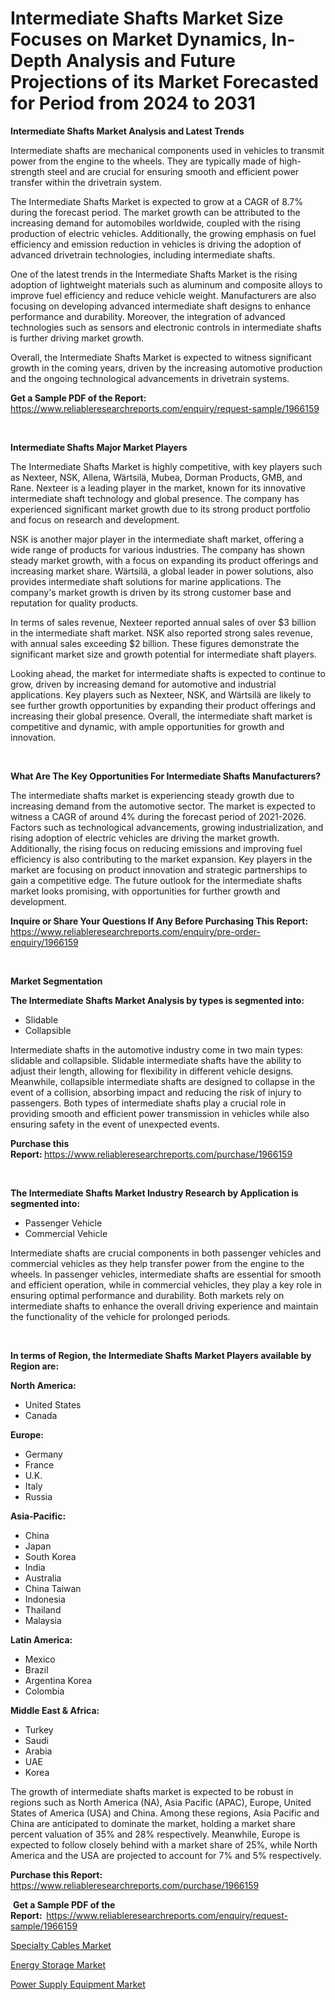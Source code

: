 <p><h1>Intermediate Shafts Market Size Focuses on Market Dynamics, In-Depth Analysis and Future Projections of its Market Forecasted for Period from 2024 to 2031</h1></p><p><strong>Intermediate Shafts Market Analysis and Latest Trends</strong></p>
<p><p>Intermediate shafts are mechanical components used in vehicles to transmit power from the engine to the wheels. They are typically made of high-strength steel and are crucial for ensuring smooth and efficient power transfer within the drivetrain system.</p><p>The Intermediate Shafts Market is expected to grow at a CAGR of 8.7% during the forecast period. The market growth can be attributed to the increasing demand for automobiles worldwide, coupled with the rising production of electric vehicles. Additionally, the growing emphasis on fuel efficiency and emission reduction in vehicles is driving the adoption of advanced drivetrain technologies, including intermediate shafts.</p><p>One of the latest trends in the Intermediate Shafts Market is the rising adoption of lightweight materials such as aluminum and composite alloys to improve fuel efficiency and reduce vehicle weight. Manufacturers are also focusing on developing advanced intermediate shaft designs to enhance performance and durability. Moreover, the integration of advanced technologies such as sensors and electronic controls in intermediate shafts is further driving market growth.</p><p>Overall, the Intermediate Shafts Market is expected to witness significant growth in the coming years, driven by the increasing automotive production and the ongoing technological advancements in drivetrain systems.</p></p>
<p><strong>Get a Sample PDF of the Report:&nbsp;</strong> <a href="https://www.reliableresearchreports.com/enquiry/request-sample/1966159">https://www.reliableresearchreports.com/enquiry/request-sample/1966159</a></p>
<p>&nbsp;</p>
<p><strong>Intermediate Shafts Major Market Players</strong></p>
<p><p>The Intermediate Shafts Market is highly competitive, with key players such as Nexteer, NSK, Allena, Wärtsilä, Mubea, Dorman Products, GMB, and Rane. Nexteer is a leading player in the market, known for its innovative intermediate shaft technology and global presence. The company has experienced significant market growth due to its strong product portfolio and focus on research and development.</p><p>NSK is another major player in the intermediate shaft market, offering a wide range of products for various industries. The company has shown steady market growth, with a focus on expanding its product offerings and increasing market share. Wärtsilä, a global leader in power solutions, also provides intermediate shaft solutions for marine applications. The company's market growth is driven by its strong customer base and reputation for quality products.</p><p>In terms of sales revenue, Nexteer reported annual sales of over $3 billion in the intermediate shaft market. NSK also reported strong sales revenue, with annual sales exceeding $2 billion. These figures demonstrate the significant market size and growth potential for intermediate shaft players.</p><p>Looking ahead, the market for intermediate shafts is expected to continue to grow, driven by increasing demand for automotive and industrial applications. Key players such as Nexteer, NSK, and Wärtsilä are likely to see further growth opportunities by expanding their product offerings and increasing their global presence. Overall, the intermediate shaft market is competitive and dynamic, with ample opportunities for growth and innovation.</p></p>
<p>&nbsp;</p>
<p><strong>What Are The Key Opportunities For Intermediate Shafts Manufacturers?</strong></p>
<p><p>The intermediate shafts market is experiencing steady growth due to increasing demand from the automotive sector. The market is expected to witness a CAGR of around 4% during the forecast period of 2021-2026. Factors such as technological advancements, growing industrialization, and rising adoption of electric vehicles are driving the market growth. Additionally, the rising focus on reducing emissions and improving fuel efficiency is also contributing to the market expansion. Key players in the market are focusing on product innovation and strategic partnerships to gain a competitive edge. The future outlook for the intermediate shafts market looks promising, with opportunities for further growth and development.</p></p>
<p><strong>Inquire or Share Your Questions If Any Before Purchasing This Report:</strong> <a href="https://www.reliableresearchreports.com/enquiry/pre-order-enquiry/1966159">https://www.reliableresearchreports.com/enquiry/pre-order-enquiry/1966159</a></p>
<p>&nbsp;</p>
<p><strong>Market Segmentation</strong></p>
<p><strong>The Intermediate Shafts Market Analysis by types is segmented into:</strong></p>
<p><ul><li>Slidable</li><li>Collapsible</li></ul></p>
<p><p>Intermediate shafts in the automotive industry come in two main types: slidable and collapsible. Slidable intermediate shafts have the ability to adjust their length, allowing for flexibility in different vehicle designs. Meanwhile, collapsible intermediate shafts are designed to collapse in the event of a collision, absorbing impact and reducing the risk of injury to passengers. Both types of intermediate shafts play a crucial role in providing smooth and efficient power transmission in vehicles while also ensuring safety in the event of unexpected events.</p></p>
<p><strong>Purchase this Report:&nbsp;</strong><a href="https://www.reliableresearchreports.com/purchase/1966159">https://www.reliableresearchreports.com/purchase/1966159</a></p>
<p>&nbsp;</p>
<p><strong>The Intermediate Shafts Market Industry Research by Application is segmented into:</strong></p>
<p><ul><li>Passenger Vehicle</li><li>Commercial Vehicle</li></ul></p>
<p><p>Intermediate shafts are crucial components in both passenger vehicles and commercial vehicles as they help transfer power from the engine to the wheels. In passenger vehicles, intermediate shafts are essential for smooth and efficient operation, while in commercial vehicles, they play a key role in ensuring optimal performance and durability. Both markets rely on intermediate shafts to enhance the overall driving experience and maintain the functionality of the vehicle for prolonged periods.</p></p>
<p>&nbsp;</p>
<p><strong>In terms of Region, the Intermediate Shafts Market Players available by Region are:</strong></p>
<p>
    <p> <strong> North America: </strong>
        <ul>
            <li>United States</li>
            <li>Canada</li>
        </ul>
        </p> 
    <p> <strong> Europe: </strong>
        <ul>
            <li>Germany</li>
            <li>France</li>
            <li>U.K.</li>
            <li>Italy</li>
            <li>Russia</li>
        </ul>
        </p> 
    <p> <strong> Asia-Pacific: </strong>
        <ul>
            <li>China</li>
            <li>Japan</li>
            <li>South Korea</li>
            <li>India</li>
            <li>Australia</li>
            <li>China Taiwan</li>
            <li>Indonesia</li>
            <li>Thailand</li>
            <li>Malaysia</li>
        </ul>
        </p> 
    <p> <strong> Latin America: </strong>
        <ul>
            <li>Mexico</li>
            <li>Brazil</li>
            <li>Argentina Korea</li>
            <li>Colombia</li>
        </ul>
        </p> 
    <p> <strong> Middle East & Africa: </strong>
        <ul>
            <li>Turkey</li>
            <li>Saudi</li>
            <li>Arabia</li>
            <li>UAE</li>
            <li>Korea</li>
        </ul>
    </p>
    </p>
<p><p>The growth of intermediate shafts market is expected to be robust in regions such as North America (NA), Asia Pacific (APAC), Europe, United States of America (USA) and China. Among these regions, Asia Pacific and China are anticipated to dominate the market, holding a market share percent valuation of 35% and 28% respectively. Meanwhile, Europe is expected to follow closely behind with a market share of 25%, while North America and the USA are projected to account for 7% and 5% respectively.</p></p>
<p><strong>Purchase this Report: </strong><a href="https://www.reliableresearchreports.com/purchase/1966159">https://www.reliableresearchreports.com/purchase/1966159</a></p>
<p>&nbsp;<strong>Get a Sample PDF of the Report:&nbsp;&nbsp;</strong><a href="https://www.reliableresearchreports.com/enquiry/request-sample/1966159">https://www.reliableresearchreports.com/enquiry/request-sample/1966159</a></p>
<p><strong></strong></p>
<p><p><a href="https://view.publitas.com/reportprime-1/specialty-cables-market-size-share-trends-analysis-report-by-application-regional-outlook-competitive-strategies-and-segment-forecasts-2024-2031/">Specialty Cables Market</a></p><p><a href="https://view.publitas.com/reportprime-1/energy-storage-market-insights-market-players-and-forecast-till-2031/">Energy Storage Market</a></p><p><a href="https://view.publitas.com/reportprime-1/power-supply-equipment-market-offer-valuable-insights-into-market-size-market-share-market-trends-and-projections-spanning-from-2024-to-2031/">Power Supply Equipment Market</a></p></p>